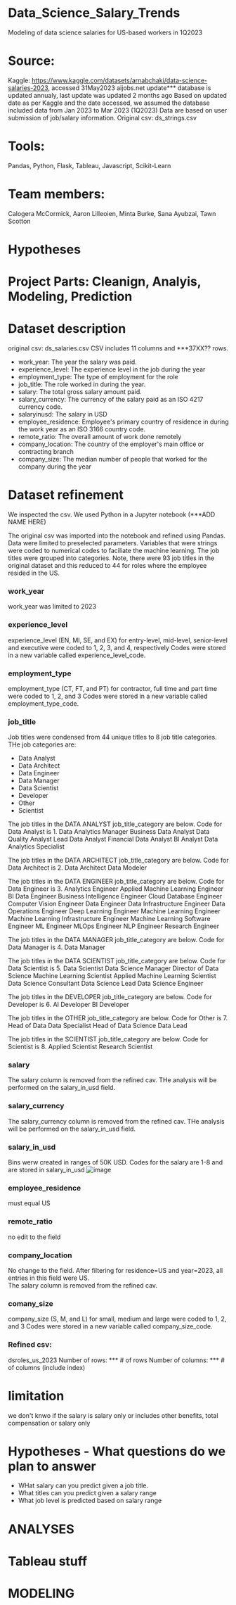 # Data_Science_Salary_Trends
Modeling of data science salaries for US-based workers in 1Q2023

# Source:  
Kaggle: https://www.kaggle.com/datasets/arnabchaki/data-science-salaries-2023, accessed 31May2023
aijobs.net
update*** database is updated annualy, last update was updated 2 months ago
Based on updated date as per Kaggle and the date accessed, we assumed the database included data from Jan 2023 to Mar 2023 (1Q2023)
Data are based on user submission of job/salary information.
Original csv: ds_strings.csv

# Tools:
Pandas, Python, Flask, Tableau, Javascript, Scikit-Learn

# Team members:
Calogera McCormick, Aaron Lilleoien, Minta Burke, Sana Ayubzai, Tawn Scotton

# Hypotheses
# Project Parts: Cleanign, Analyis, Modeling, Prediction

# Dataset description
original csv: ds_salaries.csv
CSV includes 11 columns and ***37XX?? rows.
- work_year: The year the salary was paid.
- experience_level: The experience level in the job during the year
- employment_type: The type of employment for the role
- job_title: The role worked in during the year.
- salary: The total gross salary amount paid.
- salary_currency: The currency of the salary paid as an ISO 4217 currency code.
- salaryinusd: The salary in USD
- employee_residence: Employee's primary country of residence in during the work year as an ISO 3166 country code.
- remote_ratio: The overall amount of work done remotely
- company_location: The country of the employer's main office or contracting branch
- company_size: The median number of people that worked for the company during the year

# Dataset refinement
We inspected the csv.
We used Python in a Jupyter notebook (***ADD NAME HERE) 

The original csv was imported into the notebook and refined using Pandas.  Data were limited to preselected parameters.  Variables that were strings were coded to numerical codes to faciliate the machine learning. The job titles were grouped into categories.  Note, there were 93 job titles in the original dataset and this reduced to 44 for roles where the employee resided in the US.
### work_year
work_year was limited to 2023
### experience_level
experience_level (EN, MI, SE, and EX) for entry-level, mid-level, senior-level and executive were coded to 1, 2, 3, and 4, respectively
Codes were stored in a new variable called experience_level_code.
### employment_type
employment_type (CT, FT, and PT) for contractor, full time and part time were coded to 1, 2, and 3
Codes were stored in a new variable called employment_type_code.
### job_title
Job titles were condensed from 44 unique titles to 8 job title categories.  THe job categories are: 
- Data Analyst
- Data Architect
- Data Engineer
- Data Manager
- Data Scientist
- Developer
- Other
- Scientist

The job titles in the DATA ANALYST job_title_category are below.  Code for Data Analyst is 1.
Data Analytics Manager
Business Data Analyst
Data Quality Analyst
Lead Data Analyst
Financial Data Analyst
BI Analyst
Data Analytics Specialist

The job titles in the DATA ARCHITECT job_title_category are below.  Code for Data Architect is 2.
Data Architect
Data Modeler

The job titles in the DATA ENGINEER job_title_category are below.  Code for Data Engineer is 3.
Analytics Engineer
Applied Machine Learning Engineer
BI Data Engineer
Business Intelligence Engineer
Cloud Database Engineer
Computer Vision Engineer
Data Engineer
Data Infrastructure Engineer
Data Operations Engineer
Deep Learning Engineer
Machine Learning Engineer
Machine Learning Infrastructure Engineer
Machine Learning Software Engineer
ML Engineer
MLOps Engineer
NLP Engineer
Research Engineer

The job titles in the DATA MANAGER job_title_category are below.  Code for Data Manager is 4.
Data Manager

The job titles in the DATA SCIENTIST job_title_category are below.  Code for Data Scientist is 5.
Data Scientist
Data Science Manager
Director of Data Science
Machine Learning Scientist
Applied Machine Learning Scientist
Data Science Consultant
Data Science Lead
Data Science Engineer

The job titles in the DEVELOPER job_title_category are below.  Code for Developer is 6.
AI Developer
BI Developer

The job titles in the OTHER job_title_category are below.  Code for Other is 7.
Head of Data
Data Specialist
Head of Data Science
Data Lead

The job titles in the SCIENTIST job_title_category are below.  Code for Scientist is 8.
Applied Scientist
Research Scientist
### salary
The salary column is removed from the refined cav.  THe analysis will be performed on the salary_in_usd field.
### salary_currency
The salary_currency column is removed from the refined cav.  THe analysis will be performed on the salary_in_usd field.
### salary_in_usd
Bins werw created in ranges of 50K USD.  Codes for the salary are 1-8 and are stored in salary_in_usd
![image](https://github.com/CMccormick0003/Data_Science_Salary_Trends/assets/120672518/bb916af9-42df-4615-aead-4d56c55fe942)
### employee_residence
must equal US
### remote_ratio
no edit to the field
### company_location
No change to the field.  After filtering for residence=US and year=2023, all entries in this field were US.  
The salary column is removed from the refined cav. 
### comany_size
company_size (S, M, and L) for small, medium and large were coded to 1, 2, and 3
Codes were stored in a new variable called company_size_code.

### Refined csv: 
dsroles_us_2023
Number of rows: *** # of rows
Number of columns: *** # of columns (include index)

# limitation
we don't knwo if the salary is salary only or includes other benefits, total compensation or salary only

# Hypotheses - What questions do we plan to answer
- WHat salary can you predict given a job title.  
- What titles can you predict given a salary range
- What job level is predicted based on salary range


# ANALYSES
# Tableau stuff
# MODELING
